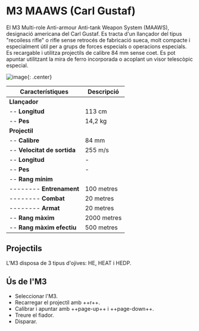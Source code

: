 # M3 MAAWS (Carl Gustaf)

El M3 Multi-role Anti-armour Anti-tank Weapon System (MAAWS), designació americana del Carl Gustaf. Es tracta d'un llançador del tipus "recoiless rifle" o rifle sense retrocés de fabricació sueca, molt compacte i especialment útil per a grups de forces especials o operacions especials. Es recargable i utilitza projectils de calibre 84 mm sense coet. Es pot apuntar utilitzant la mira de ferro incorporada o acoplant un visor telescòpic especial.

![image](../_imatges/carlgustaf.jpg){: .center}

| **Característiques**        | **Descripció**     |
|-----------------------------|--------------------|
| **Llançador**               |                    |
| -- **Longitud**             | 113 cm             |
| -- **Pes**                  | 14,2 kg            |
| **Projectil**               |                    |
| -- **Calibre**              | 84 mm              |
| -- **Velocitat de sortida** | 255 m/s            |
| -- **Longitud**             | -                  |
| -- **Pes**                  | -                  |
| -- **Rang mínim**           |                    |
| -------- **Entrenament**    | 100 metres         |
| -------- **Combat**         | 20 metres          |
| -------- **Armat**          | 20 metres          |
| -- **Rang màxim**           | 2000 metres        |
| -- **Rang màxim efectiu**   | 500 metres         |

## Projectils

L'M3 disposa de 3 tipus d'ojives: HE, HEAT i HEDP.

## Ús de l'M3

* Seleccionar l'M3.
* Recarregar el projectil amb ++r++.
* Calibrar i apuntar amb ++page-up++ i ++page-down++.
* Treure el fiador.
* Disparar.
